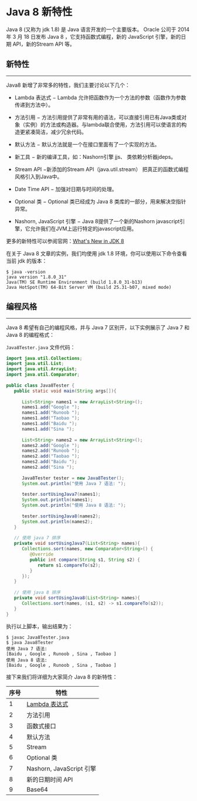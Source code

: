 # **Java 8 新特性**
Java 8 (又称为 jdk 1.8) 是 Java 语言开发的一个主要版本。 Oracle 公司于 2014 年 3 月 18 日发布 Java 8 ，它支持函数式编程，新的 JavaScript 引擎，新的日期 API，新的Stream API 等。

## **新特性**
---

Java8 新增了非常多的特性，我们主要讨论以下几个：

- Lambda 表达式 − Lambda 允许把函数作为一个方法的参数（函数作为参数传递到方法中）。

- 方法引用 − 方法引用提供了非常有用的语法，可以直接引用已有Java类或对象（实例）的方法或构造器。与lambda联合使用，方法引用可以使语言的构造更紧凑简洁，减少冗余代码。

- 默认方法 − 默认方法就是一个在接口里面有了一个实现的方法。

- 新工具 − 新的编译工具，如：Nashorn引擎 jjs、 类依赖分析器jdeps。

- Stream API −新添加的Stream API（java.util.stream） 把真正的函数式编程风格引入到Java中。

- Date Time API − 加强对日期与时间的处理。

- Optional 类 − Optional 类已经成为 Java 8 类库的一部分，用来解决空指针异常。

- Nashorn, JavaScript 引擎 − Java 8提供了一个新的Nashorn javascript引擎，它允许我们在JVM上运行特定的javascript应用。

更多的新特性可以参阅官网：[What's New in JDK 8](https://www.oracle.com/java/technologies/javase/8-whats-new.html)

在关于 Java 8 文章的实例，我们均使用 jdk 1.8 环境，你可以使用以下命令查看当前 jdk 的版本：

```
$ java -version
java version "1.8.0_31"
Java(TM) SE Runtime Environment (build 1.8.0_31-b13)
Java HotSpot(TM) 64-Bit Server VM (build 25.31-b07, mixed mode)
```
## **编程风格**
---

Java 8 希望有自己的编程风格，并与 Java 7 区别开，以下实例展示了 Java 7 和 Java 8 的编程格式：

`Java8Tester.java` 文件代码：

```java
import java.util.Collections;
import java.util.List;
import java.util.ArrayList;
import java.util.Comparator;
 
public class Java8Tester {
   public static void main(String args[]){
   
      List<String> names1 = new ArrayList<String>();
      names1.add("Google ");
      names1.add("Runoob ");
      names1.add("Taobao ");
      names1.add("Baidu ");
      names1.add("Sina ");
        
      List<String> names2 = new ArrayList<String>();
      names2.add("Google ");
      names2.add("Runoob ");
      names2.add("Taobao ");
      names2.add("Baidu ");
      names2.add("Sina ");
        
      Java8Tester tester = new Java8Tester();
      System.out.println("使用 Java 7 语法: ");
        
      tester.sortUsingJava7(names1);
      System.out.println(names1);
      System.out.println("使用 Java 8 语法: ");
        
      tester.sortUsingJava8(names2);
      System.out.println(names2);
   }
   
   // 使用 java 7 排序
   private void sortUsingJava7(List<String> names){   
      Collections.sort(names, new Comparator<String>() {
         @Override
         public int compare(String s1, String s2) {
            return s1.compareTo(s2);
         }
      });
   }
   
   // 使用 java 8 排序
   private void sortUsingJava8(List<String> names){
      Collections.sort(names, (s1, s2) -> s1.compareTo(s2));
   }
}
```

执行以上脚本，输出结果为：

```text
$ javac Java8Tester.java
$ java Java8Tester
使用 Java 7 语法: 
[Baidu , Google , Runoob , Sina , Taobao ]
使用 Java 8 语法: 
[Baidu , Google , Runoob , Sina , Taobao ]
```

接下来我们将详细为大家简介 Java 8 的新特性：

|  序号   | 特性  |
|  ----  | ----  |
| 1  | [Lambda 表达式](/zh/java/8/lambda/) |
| 2  | 方法引用 |
| 3  | 函数式接口 |
| 4  | 默认方法 |
| 5  | Stream |
| 6  | Optional 类 |
| 7  | Nashorn, JavaScript 引擎 |
| 8  | 新的日期时间 API |
| 9	 | Base64 |
